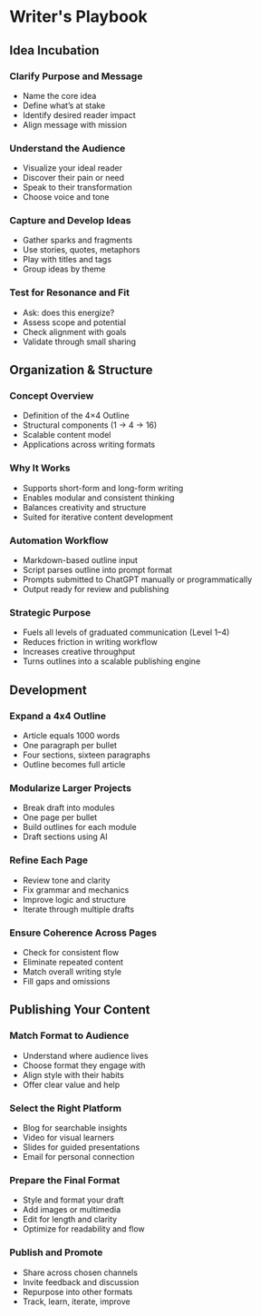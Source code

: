 # Writer's Playbook

## Idea Incubation

### Clarify Purpose and Message  
* Name the core idea  
* Define what’s at stake  
* Identify desired reader impact  
* Align message with mission  

### Understand the Audience  
* Visualize your ideal reader  
* Discover their pain or need  
* Speak to their transformation  
* Choose voice and tone  

### Capture and Develop Ideas  
* Gather sparks and fragments  
* Use stories, quotes, metaphors  
* Play with titles and tags  
* Group ideas by theme  

### Test for Resonance and Fit  
* Ask: does this energize?  
* Assess scope and potential  
* Check alignment with goals  
* Validate through small sharing  

## Organization & Structure

### Concept Overview  
* Definition of the 4×4 Outline  
* Structural components (1 → 4 → 16)  
* Scalable content model  
* Applications across writing formats  

### Why It Works  
* Supports short-form and long-form writing  
* Enables modular and consistent thinking  
* Balances creativity and structure  
* Suited for iterative content development  

### Automation Workflow  
* Markdown-based outline input  
* Script parses outline into prompt format  
* Prompts submitted to ChatGPT manually or programmatically  
* Output ready for review and publishing  

### Strategic Purpose  
* Fuels all levels of graduated communication (Level 1–4)  
* Reduces friction in writing workflow  
* Increases creative throughput  
* Turns outlines into a scalable publishing engine  

## Development

### Expand a 4x4 Outline  
* Article equals 1000 words  
* One paragraph per bullet  
* Four sections, sixteen paragraphs  
* Outline becomes full article  

### Modularize Larger Projects  
* Break draft into modules  
* One page per bullet  
* Build outlines for each module  
* Draft sections using AI  

### Refine Each Page  
* Review tone and clarity  
* Fix grammar and mechanics  
* Improve logic and structure  
* Iterate through multiple drafts  

### Ensure Coherence Across Pages  
* Check for consistent flow  
* Eliminate repeated content  
* Match overall writing style  
* Fill gaps and omissions  

## Publishing Your Content

### Match Format to Audience  
* Understand where audience lives  
* Choose format they engage with  
* Align style with their habits  
* Offer clear value and help  

### Select the Right Platform  
* Blog for searchable insights  
* Video for visual learners  
* Slides for guided presentations  
* Email for personal connection  

### Prepare the Final Format  
* Style and format your draft  
* Add images or multimedia  
* Edit for length and clarity  
* Optimize for readability and flow  

### Publish and Promote  
* Share across chosen channels  
* Invite feedback and discussion  
* Repurpose into other formats  
* Track, learn, iterate, improve  